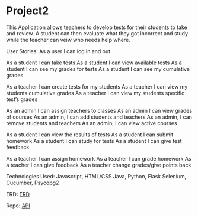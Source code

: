 # Project2

This Application allows teachers to develop tests for their students to take and review.  A student can then evaluate what they got incorrect and study while the teacher can veiw who needs help where.

User Stories:
As a user I can log in and out

As a student I can take tests 
As a student I can view available tests 
As a student I can see my grades for tests
As a student I can see my cumulative grades

As a teacher I can create tests for my students
As a teacher I can view my students cumulative grades
As a teacher I can view my students specific test’s grades

As an admin I can assign teachers to classes 
As an admin I can view grades of courses
As an admin, I can add students and teachers 
As an admin, I can remove students and teachers
As an admin, I can view active courses 

As a student I can view the results of tests
As a student I can submit homework
As a student I can study for tests
As a student I can give test feedback

As a teacher I can assign homework
As a teacher I can grade homework
As a teacher I can give feedback
As a teacher change grades/give points back

Technologies Used: 
Javascript, HTML/CSS
Java, Python, Flask
Selenium, Cucumber, Psycopg2


ERD: [ERD](https://i.imgur.com/RjvGzRR.png)

Repo: [API](https://github.com/VanVelZ/quiz-maker)
